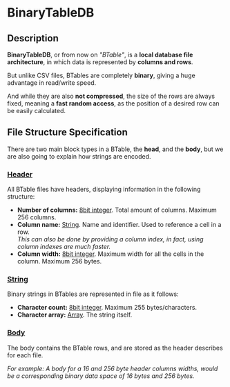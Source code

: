 # BinaryTableDB

## Description
**BinaryTableDB**, or from now on *"BTable"*, is a **local database file architecture**, in which data is represented by **columns and rows**.

But unlike CSV files, BTables are completely **binary**, giving a huge advantage in read/write speed. 

And while they are also **not compressed**, the size of the rows are always fixed, meaning a **fast random access**, as the position of a desired row can be easily calculated.

## File Structure Specification
There are two main block types in a BTable, the **head**, and the **body**, but we are also going to explain how strings are encoded.

### <ins>Header</ins>
All BTable files have headers, displaying information in the following structure:

- **Number of columns:** <ins>8bit integer</ins>. Total amount of columns. Maximum 256 columns.
- **Column name:** <ins>String</ins>. Name and identifier. Used to reference a cell in a row.<br>
*This can also be done by providing a column index, in fact, using column indexes are much faster.*
- **Column width:** <ins>8bit integer</ins>. Maximum width for all the cells in the column. Maximum 256 bytes.

### <ins>String</ins>
Binary strings in BTables are represented in file as it follows:
- **Character count:** <ins>8bit integer</ins>. Maximum 255 bytes/characters.
- **Character array:** <ins>Array</ins>. The string itself.

### <ins>Body</ins>
The body contains the BTable rows, and are stored as the header describes for each file.

*For example: A body for a 16 and 256 byte header columns widths, would be a corresponding binary data space of 16 bytes and 256 bytes.*